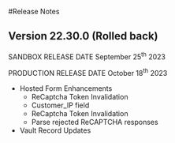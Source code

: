 #Release Notes
 ## Version 22.30.0 (Rolled back)
SANDBOX RELEASE DATE September 25<sup>th</sup> 2023

PRODUCTION RELEASE DATE October 18<sup>th</sup> 2023
- Hosted Form Enhancements
  - ReCaptcha Token Invalidation
  - Customer_IP field
  - ReCaptcha Token Invalidation
  - Parse rejected ReCAPTCHA responses
- Vault Record Updates
